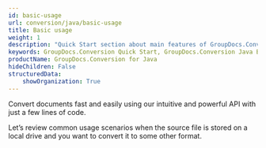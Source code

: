 ```yaml
---
id: basic-usage
url: conversion/java/basic-usage
title: Basic usage
weight: 1
description: "Quick Start section about main features of GroupDocs.Conversion API, describes how to convert files with just couple lines of code."
keywords: GroupDocs.Conversion Quick Start, GroupDocs.Conversion Java Basic Usage, GroupDocs.Conversion Quick Start Java, GroupDocs.Conversion Get Started
productName: GroupDocs.Conversion for Java
hideChildren: False
structuredData:
    showOrganization: True
---
```

Convert documents fast and easily using our intuitive and powerful API with just a few lines of code.

Let’s review common usage scenarios when the source file is stored on a local drive and you want to convert it to some other format.

